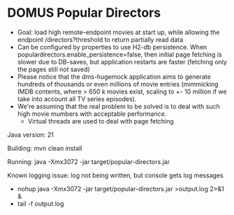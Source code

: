 # DOMUS Popular Directors

* Goal: load high remote-endpoint movies at start up, while allowing 
the endpoint /directors?threshold to return partially read data
* Can be configured by properties to use H2-db persistence. When
populardirectors.enable_persistence=false, then initial page fetching
is slower due to DB-saves, but application restarts are faster (fetching
only the pages still not saved)
* Please notice that the dms-hugemock application aims to generate
hundreds of thousands or even millions of movie entries (mimmicking 
IMDB contents, where > 650 k movies exist, scaling to +- 10 million
if we take into account all TV series episodes).
* We're assuming that the real problem to be solved is to deal with
such high movie mumbers with acceptable performance.
  * Virtual threads are used to deal with page fetching

Java version: 21

Building: mvn clean install

Running: java -Xmx3072 -jar target/popular-directors.jar

Known logging issue: log not being written, but console gets log messages
* nohup java -Xmx3072 -jar target/popular-directors.jar >output.log 2>&1 &
* tail -f output.log